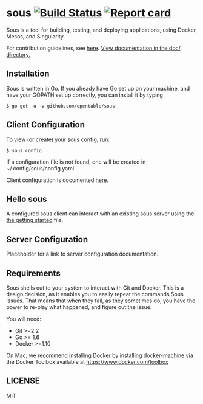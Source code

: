 # sous [![Build Status](https://secure.travis-ci.org/opentable/sous.png?branch=master)](http://travis-ci.org/opentable/sous) [![Report card](https://goreportcard.com/badge/github.com/opentable/sous)](https://goreportcard.com/report/github.com/opentable/sous)

Sous is a tool for building, testing, and deploying applications, using
Docker, Mesos, and Singularity.

For contribution guidelines, see [here](./doc/spinning_up.md).
[View documentation in the doc/ directory.](https://github.com/opentable/sous/tree/master/doc)

## Installation

Sous is written in Go. If you already have Go set up on your
machine, and have your GOPATH set up correctly, you can install it by
typing

    $ go get -u -v github.com/opentable/sous

## Client Configuration

To view (or create) your sous config, run:

    $ sous config

If a configuration file is not found, one will be created in ~/.config/sous/config.yaml

Client configuration is documented [here](./doc/client-config.md').

## Hello sous

A configured sous client can interact with an existing sous server using the [the getting started](./doc/getting_started.md) file.

## Server Configuration

Placeholder for a link to server configuration documentation.

## Requirements

Sous shells out to your system to interact with Git and Docker. This is
a design decision, as it enables you to easily repeat the commands Sous
issues. That means that when they fail, as they sometimes do, you have
the power to re-play what happened, and figure out the issue.

You will need:

- Git >=2.2
- Go >= 1.6
- Docker >=1.10

On Mac, we recommend installing Docker by installing docker-machine
via the Docker Toolbox available at https://www.docker.com/toolbox

## LICENSE

MIT
